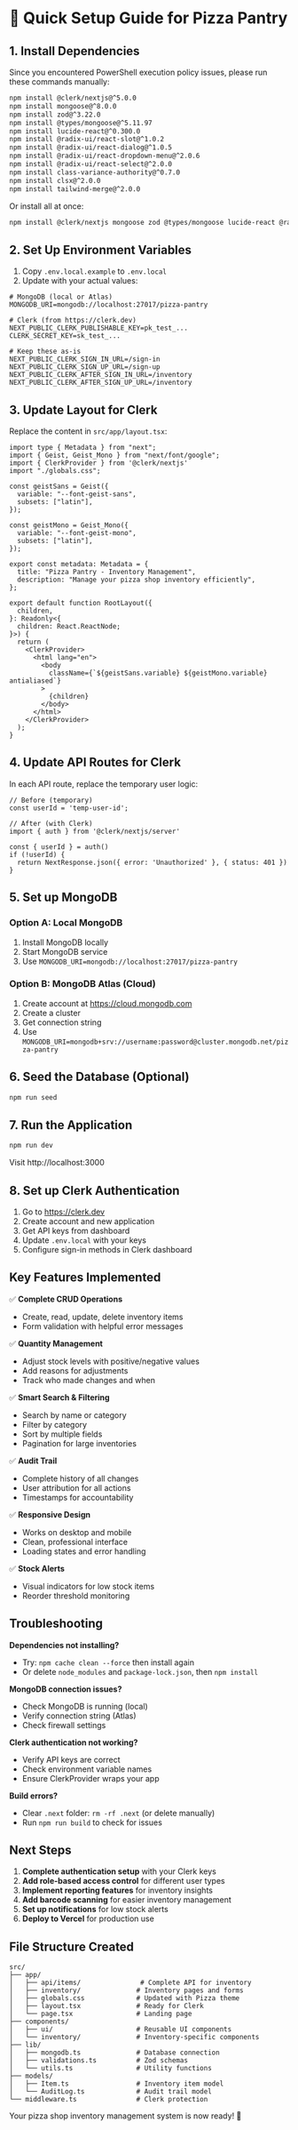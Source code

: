 # 🚀 Quick Setup Guide for Pizza Pantry

## 1. Install Dependencies

Since you encountered PowerShell execution policy issues, please run these commands manually:

```bash
npm install @clerk/nextjs@^5.0.0
npm install mongoose@^8.0.0
npm install zod@^3.22.0
npm install @types/mongoose@^5.11.97
npm install lucide-react@^0.300.0
npm install @radix-ui/react-slot@^1.0.2
npm install @radix-ui/react-dialog@^1.0.5
npm install @radix-ui/react-dropdown-menu@^2.0.6
npm install @radix-ui/react-select@^2.0.0
npm install class-variance-authority@^0.7.0
npm install clsx@^2.0.0
npm install tailwind-merge@^2.0.0
```

Or install all at once:
```bash
npm install @clerk/nextjs mongoose zod @types/mongoose lucide-react @radix-ui/react-slot @radix-ui/react-dialog @radix-ui/react-dropdown-menu @radix-ui/react-select class-variance-authority clsx tailwind-merge
```

## 2. Set Up Environment Variables

1. Copy `.env.local.example` to `.env.local`
2. Update with your actual values:

```env
# MongoDB (local or Atlas)
MONGODB_URI=mongodb://localhost:27017/pizza-pantry

# Clerk (from https://clerk.dev)
NEXT_PUBLIC_CLERK_PUBLISHABLE_KEY=pk_test_...
CLERK_SECRET_KEY=sk_test_...

# Keep these as-is
NEXT_PUBLIC_CLERK_SIGN_IN_URL=/sign-in
NEXT_PUBLIC_CLERK_SIGN_UP_URL=/sign-up
NEXT_PUBLIC_CLERK_AFTER_SIGN_IN_URL=/inventory
NEXT_PUBLIC_CLERK_AFTER_SIGN_UP_URL=/inventory
```

## 3. Update Layout for Clerk

Replace the content in `src/app/layout.tsx`:

```tsx
import type { Metadata } from "next";
import { Geist, Geist_Mono } from "next/font/google";
import { ClerkProvider } from '@clerk/nextjs'
import "./globals.css";

const geistSans = Geist({
  variable: "--font-geist-sans",
  subsets: ["latin"],
});

const geistMono = Geist_Mono({
  variable: "--font-geist-mono",
  subsets: ["latin"],
});

export const metadata: Metadata = {
  title: "Pizza Pantry - Inventory Management",
  description: "Manage your pizza shop inventory efficiently",
};

export default function RootLayout({
  children,
}: Readonly<{
  children: React.ReactNode;
}>) {
  return (
    <ClerkProvider>
      <html lang="en">
        <body
          className={`${geistSans.variable} ${geistMono.variable} antialiased`}
        >
          {children}
        </body>
      </html>
    </ClerkProvider>
  );
}
```

## 4. Update API Routes for Clerk

In each API route, replace the temporary user logic:

```tsx
// Before (temporary)
const userId = 'temp-user-id';

// After (with Clerk)
import { auth } from '@clerk/nextjs/server'

const { userId } = auth()
if (!userId) {
  return NextResponse.json({ error: 'Unauthorized' }, { status: 401 })
}
```

## 5. Set up MongoDB

### Option A: Local MongoDB
1. Install MongoDB locally
2. Start MongoDB service
3. Use `MONGODB_URI=mongodb://localhost:27017/pizza-pantry`

### Option B: MongoDB Atlas (Cloud)
1. Create account at https://cloud.mongodb.com
2. Create a cluster
3. Get connection string
4. Use `MONGODB_URI=mongodb+srv://username:password@cluster.mongodb.net/pizza-pantry`

## 6. Seed the Database (Optional)

```bash
npm run seed
```

## 7. Run the Application

```bash
npm run dev
```

Visit http://localhost:3000

## 8. Set up Clerk Authentication

1. Go to https://clerk.dev
2. Create account and new application
3. Get API keys from dashboard
4. Update `.env.local` with your keys
5. Configure sign-in methods in Clerk dashboard

## Key Features Implemented

✅ **Complete CRUD Operations**
- Create, read, update, delete inventory items
- Form validation with helpful error messages

✅ **Quantity Management**
- Adjust stock levels with positive/negative values
- Add reasons for adjustments
- Track who made changes and when

✅ **Smart Search & Filtering**
- Search by name or category
- Filter by category
- Sort by multiple fields
- Pagination for large inventories

✅ **Audit Trail**
- Complete history of all changes
- User attribution for all actions
- Timestamps for accountability

✅ **Responsive Design**
- Works on desktop and mobile
- Clean, professional interface
- Loading states and error handling

✅ **Stock Alerts**
- Visual indicators for low stock items
- Reorder threshold monitoring

## Troubleshooting

**Dependencies not installing?**
- Try: `npm cache clean --force` then install again
- Or delete `node_modules` and `package-lock.json`, then `npm install`

**MongoDB connection issues?**
- Check MongoDB is running (local)
- Verify connection string (Atlas)
- Check firewall settings

**Clerk authentication not working?**
- Verify API keys are correct
- Check environment variable names
- Ensure ClerkProvider wraps your app

**Build errors?**
- Clear `.next` folder: `rm -rf .next` (or delete manually)
- Run `npm run build` to check for issues

## Next Steps

1. **Complete authentication setup** with your Clerk keys
2. **Add role-based access control** for different user types
3. **Implement reporting features** for inventory insights
4. **Add barcode scanning** for easier inventory management
5. **Set up notifications** for low stock alerts
6. **Deploy to Vercel** for production use

## File Structure Created

```
src/
├── app/
│   ├── api/items/               # Complete API for inventory
│   ├── inventory/              # Inventory pages and forms
│   ├── globals.css             # Updated with Pizza theme
│   ├── layout.tsx              # Ready for Clerk
│   └── page.tsx                # Landing page
├── components/
│   ├── ui/                     # Reusable UI components
│   └── inventory/              # Inventory-specific components
├── lib/
│   ├── mongodb.ts              # Database connection
│   ├── validations.ts          # Zod schemas
│   └── utils.ts                # Utility functions
├── models/
│   ├── Item.ts                 # Inventory item model
│   └── AuditLog.ts             # Audit trail model
└── middleware.ts               # Clerk protection
```

Your pizza shop inventory management system is now ready! 🍕
